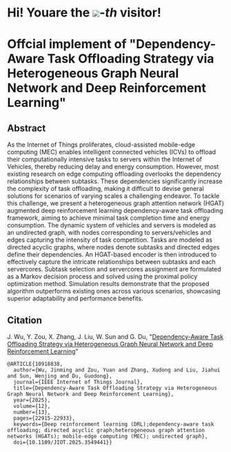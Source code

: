 # Hi! Youare the [![](https://count.getloli.com/get/@:JM-Wu-BIT)](https://count.getloli.com/)-*th* visitor!

# Offcial implement of "Dependency-Aware Task Offloading Strategy via Heterogeneous Graph Neural Network and Deep Reinforcement Learning"

## Abstract
As the Internet of Things proliferates, cloud-assisted mobile-edge computing (MEC) enables intelligent connected vehicles (ICVs) to offload their computationally intensive tasks to servers within the Internet of Vehicles, thereby reducing delay and energy consumption. However, most existing research on edge computing offloading overlooks the dependency relationships between subtasks. These dependencies significantly increase the complexity of task offloading, making it difficult to devise general solutions for scenarios of varying scales a challenging endeavor. To tackle this challenge, we present a heterogeneous graph attention network (HGAT) augmented deep reinforcement learning dependency-aware task offloading framework, aiming to achieve minimal task completion time and energy consumption. The dynamic system of vehicles and servers is modeled as an undirected graph, with nodes corresponding to servers/vehicles and edges capturing the intensity of task competition. Tasks are modeled as directed acyclic graphs, where nodes denote subtasks and directed edges define their dependencies. An HGAT-based encoder is then introduced to effectively capture the intricate relationships between subtasks and each servercores. Subtask selection and servercores assignment are formulated as a Markov decision process and solved using the proximal policy optimization method. Simulation results demonstrate that the proposed algorithm outperforms existing ones across various scenarios, showcasing superior adaptability and performance benefits.

## Citation
J. Wu, Y. Zou, X. Zhang, J. Liu, W. Sun and G. Du, "[Dependency-Aware Task Offloading Strategy via Heterogeneous Graph Neural Network and Deep Reinforcement Learning](https://ieeexplore.ieee.org/document/10918838)"
```
@ARTICLE{10918838,
  author={Wu, Jinming and Zou, Yuan and Zhang, Xudong and Liu, Jiahui and Sun, Wenjing and Du, Guodong},
  journal={IEEE Internet of Things Journal}, 
  title={Dependency-Aware Task Offloading Strategy via Heterogeneous Graph Neural Network and Deep Reinforcement Learning}, 
  year={2025},
  volume={12},
  number={13},
  pages={22915-22933},
  keywords={Deep reinforcement learning (DRL);dependency-aware task offloading; directed acyclic graph;heterogeneous graph attention networks (HGATs); mobile-edge computing (MEC); undirected graph}, 
  doi={10.1109/JIOT.2025.3549441}}
```

